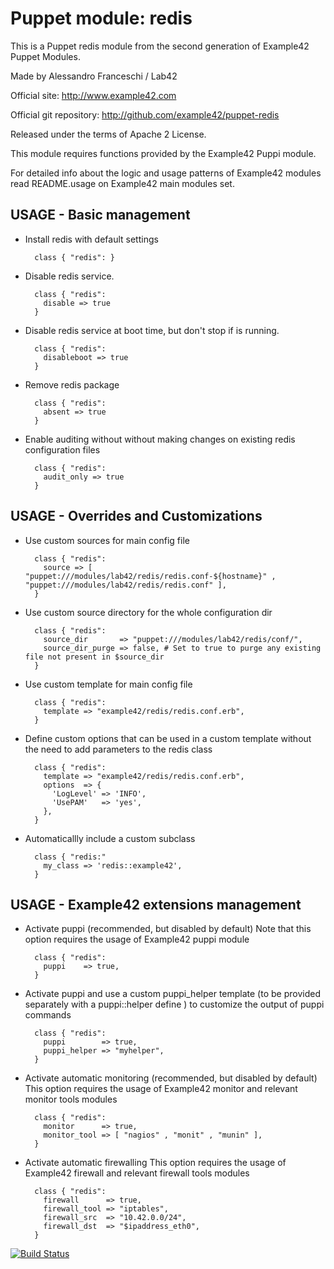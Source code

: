 # Puppet module: redis

This is a Puppet redis module from the second generation of Example42 Puppet Modules.

Made by Alessandro Franceschi / Lab42

Official site: http://www.example42.com

Official git repository: http://github.com/example42/puppet-redis

Released under the terms of Apache 2 License.

This module requires functions provided by the Example42 Puppi module.

For detailed info about the logic and usage patterns of Example42 modules read README.usage on Example42 main modules set.

## USAGE - Basic management

* Install redis with default settings

        class { "redis": }

* Disable redis service.

        class { "redis":
          disable => true
        }

* Disable redis service at boot time, but don't stop if is running.

        class { "redis":
          disableboot => true
        }

* Remove redis package

        class { "redis":
          absent => true
        }

* Enable auditing without without making changes on existing redis configuration files

        class { "redis":
          audit_only => true
        }


## USAGE - Overrides and Customizations
* Use custom sources for main config file 

        class { "redis":
          source => [ "puppet:///modules/lab42/redis/redis.conf-${hostname}" , "puppet:///modules/lab42/redis/redis.conf" ], 
        }


* Use custom source directory for the whole configuration dir

        class { "redis":
          source_dir       => "puppet:///modules/lab42/redis/conf/",
          source_dir_purge => false, # Set to true to purge any existing file not present in $source_dir
        }

* Use custom template for main config file 

        class { "redis":
          template => "example42/redis/redis.conf.erb",      
        }

* Define custom options that can be used in a custom template without the
  need to add parameters to the redis class

        class { "redis":
          template => "example42/redis/redis.conf.erb",    
          options  => {
            'LogLevel' => 'INFO',
            'UsePAM'   => 'yes',
          },
        }

* Automaticallly include a custom subclass

        class { "redis:"
          my_class => 'redis::example42',
        }


## USAGE - Example42 extensions management 
* Activate puppi (recommended, but disabled by default)
  Note that this option requires the usage of Example42 puppi module

        class { "redis": 
          puppi    => true,
        }

* Activate puppi and use a custom puppi_helper template (to be provided separately with
  a puppi::helper define ) to customize the output of puppi commands 

        class { "redis":
          puppi        => true,
          puppi_helper => "myhelper", 
        }

* Activate automatic monitoring (recommended, but disabled by default)
  This option requires the usage of Example42 monitor and relevant monitor tools modules

        class { "redis":
          monitor      => true,
          monitor_tool => [ "nagios" , "monit" , "munin" ],
        }

* Activate automatic firewalling 
  This option requires the usage of Example42 firewall and relevant firewall tools modules

        class { "redis":       
          firewall      => true,
          firewall_tool => "iptables",
          firewall_src  => "10.42.0.0/24",
          firewall_dst  => "$ipaddress_eth0",
        }


[![Build Status](https://travis-ci.org/example42/puppet-redis.png?branch=master)](https://travis-ci.org/example42/puppet-redis)
